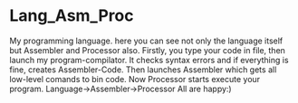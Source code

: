 # Lang_Asm_Proc
My programming language.
here you can see not only the language itself but Assembler and Processor also.
Firstly, you type your code in file, then launch my program-compilator.
It checks syntax errors and if everything is fine, creates Assembler-Code.
Then launches Assembler which gets all low-level comands to bin code.
Now Processor starts execute your program.
Language->Assembler->Processor
All are happy:)
